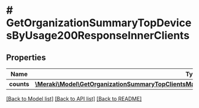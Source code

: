 # # GetOrganizationSummaryTopDevicesByUsage200ResponseInnerClients

## Properties

Name | Type | Description | Notes
------------ | ------------- | ------------- | -------------
**counts** | [**\Meraki\Model\GetOrganizationSummaryTopClientsManufacturersByUsage200ResponseInnerClientsCounts**](GetOrganizationSummaryTopClientsManufacturersByUsage200ResponseInnerClientsCounts.md) |  | [optional]

[[Back to Model list]](../../README.md#models) [[Back to API list]](../../README.md#endpoints) [[Back to README]](../../README.md)
